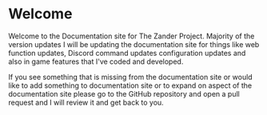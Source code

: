 # Welcome

Welcome to the Documentation site for The Zander Project. Majority of the version updates I will be updating the documentation site for things like web function updates, Discord command updates configuration updates and also in game features that I've coded and developed.

If you see something that is missing from the documentation site or would like to add something to documentation site or to expand on aspect of the documentation site please go to the GitHub repository and open a pull request and I will review it and get back to you.


